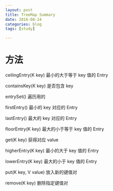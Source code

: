 ```yaml
---
layout: post
title: TreeMap Summary
date: 2016-08-24
categories: blog
tags: [study]

---
```


# 方法

ceilingEntry(K key) 最小的大于等于 key 值的 Entry

containsKey(K key) 是否包含 key

entrySet() 遍历用的

firstEntry() 最小的 key 对应的 Entry

lastEntry() 最大的 key 对应的 Entry

floorEntry(K key) 最大的小于等于 key 值的 Entry

get(K key) 获得对应 value

higherEntry(K key) 最小的大于 key 值的 Entry

lowerEntry(K key) 最大的小于 key 值的 Entry

put(K key, V value) 放入新的键值对

remove(K key) 删除指定键值对